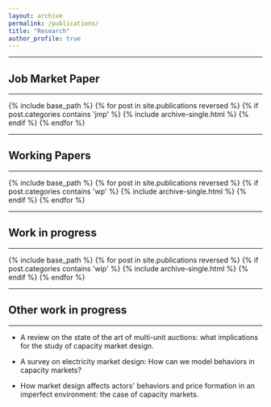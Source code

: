```yaml
---
layout: archive
permalink: /publications/
title: "Research"
author_profile: true
---
```




-----
## Job Market Paper

-----

{% include base_path %}
{% for post in site.publications reversed %}
  {% if post.categories contains 'jmp' %}
  {% include archive-single.html %}
    {% endif %}
{% endfor %}


-----

## Working Papers

-----

{% include base_path %}
{% for post in site.publications reversed %}
  {% if post.categories contains 'wp' %}
  {% include archive-single.html %}
    {% endif %}
{% endfor %}

-----
## Work in progress

-----

{% include base_path %}
{% for post in site.publications reversed %}
  {% if post.categories contains 'wip' %}
  {% include archive-single.html %}
    {% endif %}
{% endfor %}


-----
## Other work in progress

-----

  * A review on the state of the art of multi-unit auctions: what implications for the study of capacity market design.

  * A survey on electricity market design: How can we model behaviors in capacity markets?
  
  * How market design affects actors' behaviors and price formation in an imperfect environment: the case of capacity markets. 



